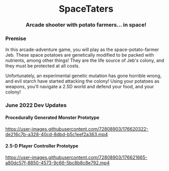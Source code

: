 <h1 align="center">SpaceTaters</h1>
<h3 align="center">Arcade shooter with potato farmers... in space!</h3>

### Premise

In this arcade-adventure game, you will play as the space-potato-farmer Jeb. These space potatoes are genetically modified to be packed with nutrients, among other things! They are the life source of Jeb's colony, and they must be protected at all costs.

Unfortunately, an experimental genetic mutation has gone horrible wrong, and evil starch have started attacking the colony! Using your potatoes as weapons, you'll navigate a 2.5D world and defend your food, and your colony!

### June 2022 Dev Updates

#### Procedurally Generated Monster Prototype
https://user-images.githubusercontent.com/72808903/176620322-de216c7b-a328-40cd-8dbd-b5c1eef2a363.mp4

#### 2.5-D Player Controller Prototype
https://user-images.githubusercontent.com/72808903/176621665-a80dc57f-8850-4573-9c66-5bc8b8c8e792.mp4


